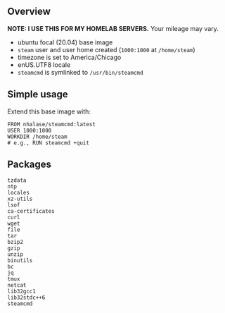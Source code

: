 ## Overview

**NOTE: I USE THIS FOR MY HOMELAB SERVERS.** Your mileage may vary.

- ubuntu focal (20.04) base image
- `steam` user and user home created (`1000:1000` at `/home/steam`)
- timezone is set to America/Chicago
- enUS.UTF8 locale
- `steamcmd` is symlinked to `/usr/bin/steamcmd`

## Simple usage

Extend this base image with:

```
FROM nhalase/steamcmd:latest
USER 1000:1000
WORKDIR /home/steam
# e.g., RUN steamcmd +quit
```

## Packages

```
tzdata
ntp
locales
xz-utils
lsof
ca-certificates
curl
wget
file
tar
bzip2
gzip
unzip
binutils
bc
jq
tmux
netcat
lib32gcc1
lib32stdc++6
steamcmd
```
